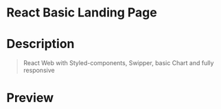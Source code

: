   # React Basic Landing Page

  # Description

  > React Web with Styled-components, Swipper, basic Chart and fully responsive

  # Preview
